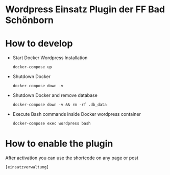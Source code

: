 Wordpress Einsatz Plugin der FF Bad Schönborn
=============================================

# How to develop

* Start Docker Wordpress Installation

    `docker-compose up`
* Shutdown Docker

    `docker-compose down -v`
* Shutdown Docker and remove database

    `docker-compose down -v && rm -rf .db_data`
* Execute Bash commands inside Docker wordpress container

    `docker-compose exec wordpress bash`

# How to enable the plugin

After activation you can use the shortcode on any page or post

```
[einsatzverwaltung]
```

